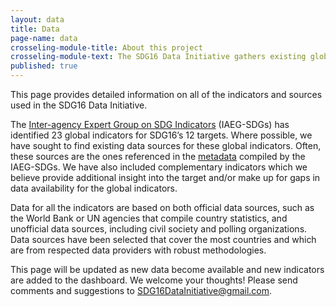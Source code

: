 ```yaml
---
layout: data
title: Data
page-name: data
crosseling-module-title: About this project
crosseling-module-text: The SDG16 Data Initiative gathers existing global data that can help track progress towards the achievement of SDG16. Official and complementary indicators are listed for each target. We have included a variety of data sources and sought to highlight gaps and limitations.
published: true
---
```

This page provides detailed information on all of the indicators and sources used in the SDG16 Data Initiative.

The [Inter-agency Expert Group on SDG Indicators](http://unstats.un.org/sdgs/iaeg-sdgs/) (IAEG-SDGs) has identified 23 global indicators for SDG16’s 12 targets. Where possible, we have sought to find existing data sources for these global indicators. Often, these sources are the ones referenced in the [metadata](http://unstats.un.org/sdgs/files/metadata-compilation/Metadata-Goal-16.pdf) compiled by the IAEG-SDGs. We have also included complementary indicators which we believe provide additional insight into the target and/or make up for gaps in data availability for the global indicators.

Data for all the indicators are based on both official data sources, such as the World Bank or UN agencies that compile country statistics, and unofficial data sources, including civil society and polling organizations. Data sources have been selected that cover the most countries and which are from respected data providers with robust methodologies.

This page will be updated as new data become available and new indicators are added to the dashboard. We welcome your thoughts! Please send comments and suggestions to [SDG16DataInitiative@gmail.com](SDG16DataInitiative@gmail.com).
